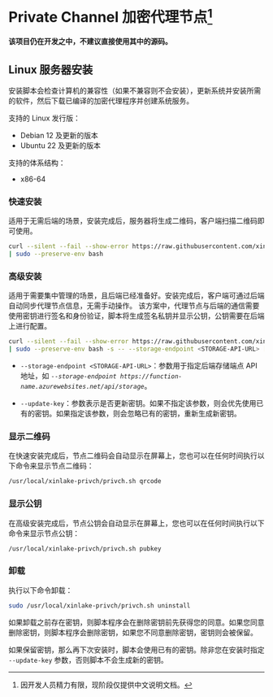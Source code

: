 # Private Channel 加密代理节点[^1]
**该项目仍在开发之中，不建议直接使用其中的源码。**

## Linux 服务器安装
安装脚本会检查计算机的兼容性（如果不兼容则不会安装），更新系统并安装所需的软件，然后下载已编译的加密代理程序并创建系统服务。

支持的 Linux 发行版：
- Debian 12 及更新的版本
- Ubuntu 22 及更新的版本

支持的体系结构：
- x86-64

### 快速安装
适用于无需后端的场景，安装完成后，服务器将生成二维码，客户端扫描二维码即可使用。
```sh
curl --silent --fail --show-error https://raw.githubusercontent.com/xinlake/privch/dev/server-proxy/linux-install.sh \
| sudo --preserve-env bash
```

### 高级安装
适用于需要集中管理的场景，且后端已经准备好。安装完成后，客户端可通过后端自动同步代理节点信息，无需手动操作。
该方案中，代理节点与后端的通信需要使用密钥进行签名和身份验证，脚本将生成签名私钥并显示公钥，公钥需要在后端上进行配置。
```sh
curl --silent --fail --show-error https://raw.githubusercontent.com/xinlake/privch/dev/server-proxy/linux-install.sh \
| sudo --preserve-env bash -s -- --storage-endpoint <STORAGE-API-URL> [--update-key]
```
- `--storage-endpoint <STORAGE-API-URL>`：参数用于指定后端存储端点 API 地址，如 *`--storage-endpoint https://function-name.azurewebsites.net/api/storage`*。

- `--update-key`：参数表示是否更新密钥。如果不指定该参数，则会优先使用已有的密钥。如果指定该参数，则会忽略已有的密钥，重新生成新密钥。

### 显示二维码
在快速安装完成后，节点二维码会自动显示在屏幕上，您也可以在任何时间执行以下命令来显示节点二维码：
```sh
/usr/local/xinlake-privch/privch.sh qrcode
```

### 显示公钥
在高级安装完成后，节点公钥会自动显示在屏幕上，您也可以在任何时间执行以下命令来显示节点公钥：
```sh
/usr/local/xinlake-privch/privch.sh pubkey
```

### 卸载
执行以下命令卸载：
```sh
sudo /usr/local/xinlake-privch/privch.sh uninstall
```
如果卸载之前存在密钥，则脚本程序会在删除密钥前先获得您的同意。如果您同意删除密钥，则脚本程序会删除密钥，如果您不同意删除密钥，密钥则会被保留。

如果保留密钥，那么再下次安装时，脚本会使用已有的密钥。除非您在安装时指定 `--update-key` 参数，否则脚本不会生成新的密钥。

[^1]: 因开发人员精力有限，现阶段仅提供中文说明文档。
